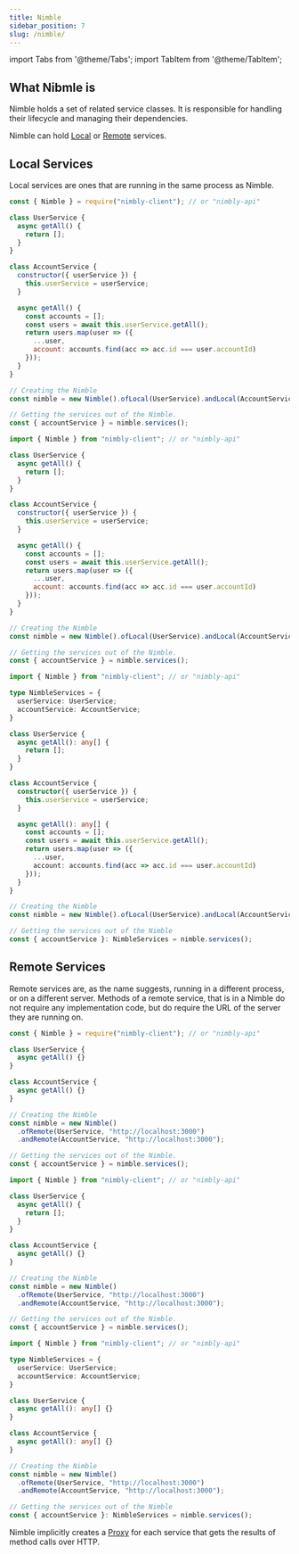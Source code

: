 ```yaml
---
title: Nimble
sidebar_position: 7
slug: /nimble/
---
```


import Tabs from '@theme/Tabs';
import TabItem from '@theme/TabItem';

## What Nibmle is

Nimble holds a set of related service classes. It is responsible for handling their lifecycle and managing their dependencies.

Nimble can hold [Local](#local-services) or [Remote](#remote-services) services.

## Local Services

Local services are ones that are running in the same process as Nimble.

<Tabs groupId="lang">
  <TabItem value="cjs" label="CommonJS" default>

```js
const { Nimble } = require("nimbly-client"); // or "nimbly-api"

class UserService {
  async getAll() {
    return [];
  }
}

class AccountService {
  constructor({ userService }) {
    this.userService = userService;
  }

  async getAll() {
    const accounts = [];
    const users = await this.userService.getAll();
    return users.map(user => ({
      ...user,
      account: accounts.find(acc => acc.id === user.accountId)
    }));
  }
}

// Creating the Nimble 
const nimble = new Nimble().ofLocal(UserService).andLocal(AccountService);

// Getting the services out of the Nimble.
const { accountService } = nimble.services();
```

  </TabItem>
  <TabItem value="mjs" label="ES modules">

```js
import { Nimble } from "nimbly-client"; // or "nimbly-api"

class UserService {
  async getAll() {
    return [];
  }
}

class AccountService {
  constructor({ userService }) {
    this.userService = userService;
  }

  async getAll() {
    const accounts = [];
    const users = await this.userService.getAll();
    return users.map(user => ({
      ...user,
      account: accounts.find(acc => acc.id === user.accountId)
    }));
  }
}

// Creating the Nimble 
const nimble = new Nimble().ofLocal(UserService).andLocal(AccountService);

// Getting the services out of the Nimble.
const { accountService } = nimble.services();
```

  </TabItem>
  <TabItem value="ts" label="TypeScript">

```ts
import { Nimble } from "nimbly-client"; // or "nimbly-api"

type NimbleServices = {
  userService: UserService;
  accountService: AccountService;
}

class UserService {
  async getAll(): any[] {
    return [];
  }
}

class AccountService {
  constructor({ userService }) {
    this.userService = userService;
  }

  async getAll(): any[] {
    const accounts = [];
    const users = await this.userService.getAll();
    return users.map(user => ({
      ...user,
      account: accounts.find(acc => acc.id === user.accountId)
    }));
  }
}

// Creating the Nimble 
const nimble = new Nimble().ofLocal(UserService).andLocal(AccountService);

// Getting the services out of the Nimble
const { accountService }: NimbleServices = nimble.services();
```

  </TabItem>
</Tabs>

## Remote Services

Remote services are, as the name suggests, running in a different process, or on a different server. Methods of a remote service, that is in a Nimble do not require any implementation code, but do require the URL of the server they are running on.

<Tabs groupId="lang">
  <TabItem value="cjs" label="CommonJS" default>

```js
const { Nimble } = require("nimbly-client"); // or "nimbly-api"

class UserService {
  async getAll() {}
}

class AccountService {
  async getAll() {}
}

// Creating the Nimble 
const nimble = new Nimble()
  .ofRemote(UserService, "http://localhost:3000")
  .andRemote(AccountService, "http://localhost:3000");

// Getting the services out of the Nimble.
const { accountService } = nimble.services();
```

  </TabItem>
  <TabItem value="mjs" label="ES modules">

```js
import { Nimble } from "nimbly-client"; // or "nimbly-api"

class UserService {
  async getAll() {
    return [];
  }
}

class AccountService {
  async getAll() {}
}

// Creating the Nimble 
const nimble = new Nimble()
  .ofRemote(UserService, "http://localhost:3000")
  .andRemote(AccountService, "http://localhost:3000");

// Getting the services out of the Nimble.
const { accountService } = nimble.services();
```

  </TabItem>
  <TabItem value="ts" label="TypeScript">

```ts
import { Nimble } from "nimbly-client"; // or "nimbly-api"

type NimbleServices = {
  userService: UserService;
  accountService: AccountService;
}

class UserService {
  async getAll(): any[] {}
}

class AccountService {
  async getAll(): any[] {}
}

// Creating the Nimble 
const nimble = new Nimble()
  .ofRemote(UserService, "http://localhost:3000")
  .andRemote(AccountService, "http://localhost:3000");

// Getting the services out of the Nimble
const { accountService }: NimbleServices = nimble.services();
```

  </TabItem>
</Tabs>

Nimble implicitly creates a [Proxy](https://developer.mozilla.org/en-US/docs/Web/JavaScript/Reference/Global_Objects/Proxy) for each service that gets the results of method calls over HTTP.
